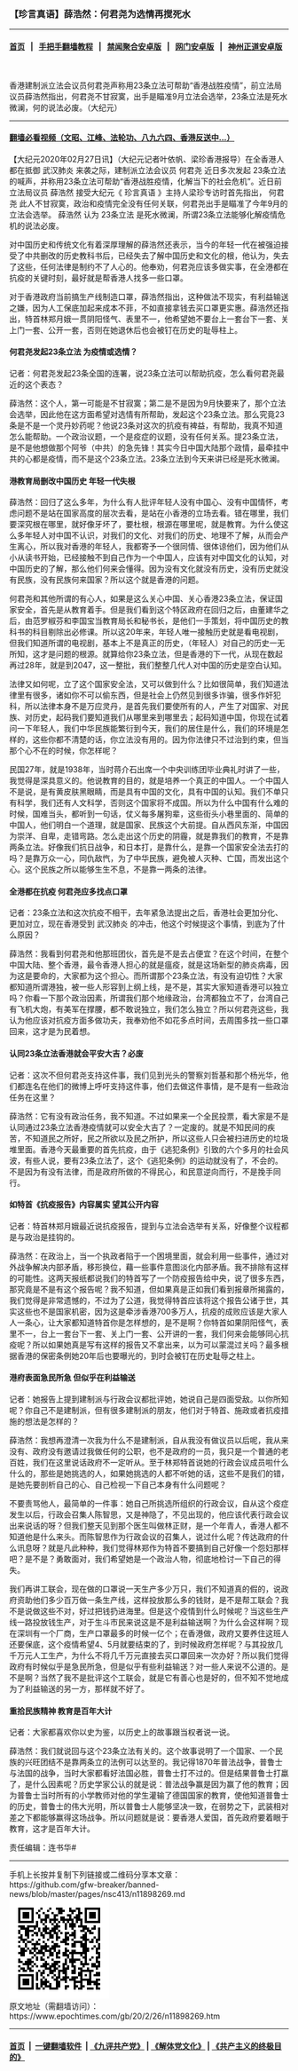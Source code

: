 ### 【珍言真语】薛浩然：何君尧为选情再搅死水
------------------------

#### [首页](https://github.com/gfw-breaker/banned-news/blob/master/README.md) &nbsp;&nbsp;|&nbsp;&nbsp; [手把手翻墙教程](https://github.com/gfw-breaker/guides/wiki) &nbsp;&nbsp;|&nbsp;&nbsp; [禁闻聚合安卓版](https://github.com/gfw-breaker/bn-android) &nbsp;&nbsp;|&nbsp;&nbsp; [网门安卓版](https://github.com/oGate2/oGate) &nbsp;&nbsp;|&nbsp;&nbsp; [神州正道安卓版](https://github.com/SzzdOgate/update) 



<div><img alt="" class="aligncenter wp-post-image" src="https://i.epochtimes.com/assets/uploads/2020/02/246495830c0448fc56008a958fbe7bf9-600x400.jpg"/>
<div class="red16 caption">
 <p>
  香港建制派立法会议员何君尧声称用23条立法可帮助“香港战胜疫情”，前立法局议员薛浩然指出，何君尧不甘寂寞，出手是瞄准9月立法会选举，23条立法是死水微澜，何的说法必废。（大纪元）
 </p>
</div>
</div><hr/>

#### [翻墙必看视频（文昭、江峰、法轮功、八九六四、香港反送中...）](https://github.com/gfw-breaker/banned-news/blob/master/pages/link3.md)

<div><p>
 【大纪元2020年02月27日讯】（大纪元记者叶依帆、梁珍香港报导）在全香港人都在抵御
 <ok href="https://www.epochtimes.com/gb/tag/%E6%AD%A6%E6%B1%89%E8%82%BA%E7%82%8E.html">
  武汉肺炎
 </ok>
 来袭之际，建制派立法会议员
 <ok href="https://www.epochtimes.com/gb/tag/%E4%BD%95%E5%90%9B%E5%B0%A7.html">
  何君尧
 </ok>
 近日多次发起
 <ok href="https://www.epochtimes.com/gb/tag/23%E6%9D%A1%E7%AB%8B%E6%B3%95.html">
  23条立法
 </ok>
 的喊声，并称用23条立法可帮助“香港战胜疫情，化解当下的社会危机”。近日前立法局议员
 <ok href="https://www.epochtimes.com/gb/tag/%E8%96%9B%E6%B5%A9%E7%84%B6.html">
  薛浩然
 </ok>
 接受大纪元《
 <ok href="https://www.epochtimes.com/gb/tag/%E7%8F%8D%E8%A8%80%E7%9C%9F%E8%AF%AD.html">
  珍言真语
 </ok>
 》主持人梁珍专访时首先指出，
 <ok href="https://www.epochtimes.com/gb/tag/%E4%BD%95%E5%90%9B%E5%B0%A7.html">
  何君尧
 </ok>
 此人不甘寂寞，政治和疫情完全没有任何关联，何君尧出手是瞄准了今年9月的立法会选举。
 <ok href="https://www.epochtimes.com/gb/tag/%E8%96%9B%E6%B5%A9%E7%84%B6.html">
  薛浩然
 </ok>
 认为
 <ok href="https://www.epochtimes.com/gb/tag/23%E6%9D%A1%E7%AB%8B%E6%B3%95.html">
  23条立法
 </ok>
 是死水微澜，所谓23条立法能够化解疫情危机的说法必废。
</p>
<p>
 对中国历史和传统文化有着深厚理解的薛浩然还表示，当今的年轻一代在被强迫接受了中共删改的历史教科书后，已经失去了解中国历史和文化的根，他认为，失去了这些，任何法律是制约不了人心的。他奉劝，何君尧应该多做实事，在全港都在抗疫的关键时刻，最好就是帮香港人找多一些口罩。
</p>
<p>
 对于香港政府当前搞生产线制造口罩，薛浩然指出，这种做法不现实，有利益输送之嫌，因为人工保底加起来成本不菲，不如直接拿钱去买口罩更实惠。薛浩然还指出，特首林郑月娥一贯阴阳怪气、表里不一，他希望她不要台上一套台下一套、关上门一套、公开一套，否则在她退休后也会被钉在历史的耻辱柱上。
</p>
<p>
</p>
<h4>
 何君尧发起23条立法 为疫情或选情？
</h4>
<p>
 记者：何君尧发起23条全国的连署，说23条立法可以帮助抗疫，怎么看何君尧最近的这个表态？
</p>
<p>
 薛浩然：这个人，第一可能是不甘寂寞；第二是不是因为9月快要来了，那个立法会选举，因此他在这方面希望对选情有所帮助，发起这个23条立法。那么究竟23条是不是一个灵丹妙药呢？他说23条对这次的抗疫有裨益，有帮助，我真不知道怎么能帮助。一个政治议题，一个是疫症的议题，没有任何关系。提23条立法，是不是他想做那个阿爷（中共）的急先锋！其实今日中国大陆那个政情，最牵挂中共的心都是疫情，而不是这个23条立法。23条立法到今天来讲已经是死水微澜。
</p>
<h4>
 港教育局删改中国历史 年轻一代失根
</h4>
<p>
 薛浩然：回归了这么多年，为什么有人批评年轻人没有中国心、没有中国情怀，考虑问题不是站在国家高度的层次去看，是站在小香港的立场去看。错在哪里，我们要深究根在哪里，就好像牙坏了，要杜根，根源在哪里呢，就是教育。为什么使这么多年轻人对中国不认识，对我们的文化、对我们的历史、地理不了解，从而会产生离心，所以我对香港的年轻人，我都寄予一个很同情、很体谅他们，因为他们从小从读书开始，已经接触不到自己作为一个中国人，应该有对中国文化的认知，对中国历史的了解，那么他们何来会懂得。因为没有文化就没有历史，没有历史就没有民族，没有民族何来国家？所以这个就是香港的问题。
</p>
<p>
 何君尧和其他所谓的有心人，如果是这么关心中国、关心香港23条立法，保证国家安全，首先是从教育着手。但是我们看到这个特区政府在回归之后，由董建华之后，由范罗椒芬和李国宝当教育局长和秘书长，是他们一手策划，将中国历史的教科书的科目剔除出必修课。所以这20年来，年轻人唯一接触历史就是看电视剧，但我们知道所谓的电视剧，基本上不是真正的历史，（年轻人）对自己的历史一无所知，这才是问题的根源。就算给你23条立法，但是香港的下一代，从现在数起再过28年，就是到2047，这一整批，我们整整几代人对中国的历史是空白认知。
</p>
<p>
 法律又如何呢，立了这个国家安全法，又可以做到什么？比如很简单，我们知道法律里有很多，诸如你不可以偷东西，但是社会上仍然见到很多诈骗，很多作奸犯科，所以法律本身不是万应灵丹，是首先我们要使所有的人，产生了对国家、对民族、对历史，起码我们要知道我们从哪里来到哪里去；起码知道中国，你现在试着问一下年轻人，我们中华民族能繁衍到今天，我们的居住是什么，我们的环境是怎样的，这些你都不清楚的话，你立法没有用的。因为你法律只不过治到约束，但当那个心不在的时候，你怎样呢？
</p>
<p>
 民国27年，就是1938年，当时蒋介石出席一个中央训练团毕业典礼时讲了一些，我觉得是深具意义的。他说教育的目的，就是培养一个真正的中国人。一个中国人不是说，是有黄皮肤黑眼睛，而是具有中国的文化，具有中国的认知。我们不单只有科学，我们还有人文科学，否则这个国家将不成国。所以为什么中国有什么难的时候，国难当头，都听到一句话，仗义每多屠狗辈，这些街头小巷里面的、简单的中国人，他们明白一个道理，就是国家、民族这个大前提。自从西风东渐，中国因为崇洋、自卑，走错弯路。怎么走出这个历史的阴霾，就是靠我们的教育，不是靠两条立法。好像我们抗日战争，和日本打，是靠什么，是靠一个国家安全法去打的吗？是靠万众一心，同仇敌忾，为了中华民族，避免被人灭种、亡国，而发出这个心。这个民族之所以能够生生不息，不是靠一两条的法律。
</p>
<h4>
 全港都在抗疫 何君尧应多找点口罩
</h4>
<p>
 记者：23条立法和这次抗疫不相干，去年紧急法提出之后，香港社会更加分化、更加对立，现在香港受到
 <ok href="https://www.epochtimes.com/gb/tag/%E6%AD%A6%E6%B1%89%E8%82%BA%E7%82%8E.html">
  武汉肺炎
 </ok>
 的冲击，他这个时候提这个事情，到底为了什么原因？
</p>
<p>
 薛浩然：我看到何君尧和他那班团伙，首先是不是去占便宜？在这个时间，在整个中国大陆、整个香港，最令香港人担心的就是瘟疫，就是这场新型的肺炎病毒，因为这是要命的，大家都为这个担心。而所谓那个23条立法，有没有迫切性？大家都知道所谓港独，被一些人形容到上纲上线，是不是，其实大家知道香港可以独立吗？你看一下那个政治因素，所谓我们那个地缘政治，台湾都独立不了，台湾自己有飞机大炮，有美军在撑腰，都不敢说独立，我们怎么独立？所以何君尧这些，我认为他应该对抗疫方面多做功夫，我奉劝他不如花多点时间，去周围多找一些口罩回来，这才是为民着想。
</p>
<h4>
 认同23条立法香港就会平安大吉？必废
</h4>
<p>
 记者：这次不但何君尧支持这件事，我们见到光头的警察刘哲基和那个杨光华，他们都连名在他们的微博上呼吁支持这件事，他们去做这件事情，是不是有一些政治任务在这里？
</p>
<p>
 薛浩然：它有没有政治任务，我不知道。不过如果来一个全民投票，看大家是不是认同通过23条立法香港疫情就可以安全大吉了？一定废的。就是不知民间的疾苦，不知道民之所好，民之所欲以及民之所护，所以这些人只会被扫进历史的垃圾堆里面。香港今天最重要的首先抗疫，由于《逃犯条例》引致的六个多月的社会风波，有些人说，要有23条立法了，这个《逃犯条例》的运动就没有了，不会的。不是因为有没有法律，而是政府所做的不得民心，和民意逆向而行，不是挽手同行。
</p>
<h4>
 如特首《抗疫报告》内容属实 望其公开内容
</h4>
<p>
 记者：特首林郑月娥最近说抗疫报告，提到与立法会选举有关系，好像整个议程都是与政治是挂钩的。
</p>
<p>
 薛浩然：在政治上，当一个执政者陷于一个困境里面，就会利用一些事件，通过对外战争解决内部矛盾，移形换位，藉一些事件意图淡化内部矛盾。我不排除有这样的可能性。这两天报纸都说我们的特首写了一个防疫报告给中央，说了很多东西，那究竟是不是有这个报告呢？我不知道，但如果真是正如我们看到报章所揭露的，我们觉得是非常遗憾的，不过为了公道，我觉得特首应该将这个报告公诸于世，其实这些也不是国家机密，因为这是牵涉香港700多万人，抗疫的成败应该是大家人人一条心，让大家都知道特首你是怎样想的，是不是啊？你特首如果阴阳怪气，表里不一，台上一套台下一套、关上门一套、公开讲的一套，我们何来会能够同心抗疫呢？所以如果她真是写有这样的报告又不拿出来，以为可以蒙混过关吗？最多根据香港的保密条例她20年后也要曝光的，到时会被钉在历史耻辱之柱上。
</p>
<h4>
 港府表面急民所急 但似乎在利益输送
</h4>
<p>
 记者：她报告上提到建制派与行政会议都批评她，她说自己是四面受敌。以你所知呢？你自己不是建制派，但有很多建制派的朋友，他们对于特首、施政或者抗疫措施的想法是怎样的？
</p>
<p>
 薛浩然：我想再澄清一次我为什么不是建制派，自从我没有做议员以后呢，我从来没有、政府没有邀请过我做任何的公职，也不是政府的一员，我只是一个普通的老百姓，我们在这里说话政府不一定听从。至于林郑特首说她的行政会议成员啦什么什么的，那些是她挑选的人，如果她挑选的人都不听她的话，这些不是我们的错，是她先要剖析自己的心、自己检视一下自己本身有什么问题呢？
</p>
<p>
 不要责骂他人，最简单的一件事：她自己所挑选所组织的行政会议，自从这个疫症发生以后，行政会召集人陈智思，又是神隐了，不见出现的，他应该代表行政会议出来说话的呀？但我们整天见到那个医生叫做林正财，是一个年青人，香港人都不知道他是什么来头。而陈智思作为行政会议的召集人，说过什么呢？传达政府的什么讯息呀？就是凡此种种，我们觉得林郑作为特首不要搞到自己好像一个怨妇那样吧？是不是？勇敢面对，我们希望她是一个政治人物，彻底地检讨一下自己的得失。
</p>
<p>
 我们再讲工联会，现在做的口罩说一天生产多少万只，我们不知道真的假的，说政府资助他们多少百万做一条生产线，这样投放那么多的钱财，是不是帮工联会？我不是说做这些不对，好过把钱扔进海里。但是这个疫情到什么时候呢？当这些生产线一路投放钱生产，对于生斗市民来说这是不是利益输送啊？为什么会这样啊？现在深圳有一个厂商，生产口罩最多的时候一亿个；在香港做，政府又要养住这班人还要保底，这个疫情希望4、5月就要结束的了，到时候政府怎样呢？与其投放几千万元人工生产，为什么不将几千万元直接去买口罩回来一次办好？所以我们觉得政府有时候似乎是急民所急，但是似乎有些利益输送？对一些人来说不公道的。是不是啊？当然了我不是批评这个工联会，就是它有善心也是好的，但不知不觉地成为了利益输送的另一方，那样就不好了。
</p>
<h4>
 重拾民族精神 教育是百年大计
</h4>
<p>
 记者：大家都喜欢你以史为鉴，以历史上的故事跟当权者说一说。
</p>
<p>
 薛浩然：我们就说回与这个23条立法有关的。这个故事说明了一个国家、一个民族的兴旺团结不是靠两条立的法例可以达至的。我记得1870年普法战争，普鲁士与法国的战争，当时大家都看好法国必胜，普鲁士打不过的。但是结果普鲁士打蠃了，是什么因素呢？历史学家公认的就是说：普法战争赢是因为赢了他的教育；因为普鲁士当时所有的小学教师对他的学生灌输了德国国家的教育，使他知道普鲁士的历史，普鲁士的伟大光明，所以普鲁士人能够坚决一致，在弱势之下，武装相对差之下都能够赢得这场战争。所以问题就是说：要香港人爱国，首先政府要着眼于教育，这才是百年大计。
</p>
<p>
 责任编辑：连书华#
</p>
</div>
<hr/>
手机上长按并复制下列链接或二维码分享本文章：<br/>
https://github.com/gfw-breaker/banned-news/blob/master/pages/nsc413/n11898269.md <br/>
<a href='https://github.com/gfw-breaker/banned-news/blob/master/pages/nsc413/n11898269.md'><img src='https://github.com/gfw-breaker/banned-news/blob/master/pages/nsc413/n11898269.md.png'/></a> <br/>
原文地址（需翻墙访问）：https://www.epochtimes.com/gb/20/2/26/n11898269.htm


------------------------
#### [首页](https://github.com/gfw-breaker/banned-news/blob/master/README.md) &nbsp;|&nbsp; [一键翻墙软件](https://github.com/gfw-breaker/nogfw/blob/master/README.md) &nbsp;| [《九评共产党》](https://github.com/gfw-breaker/9ping.md/blob/master/README.md#九评之一评共产党是什么) | [《解体党文化》](https://github.com/gfw-breaker/jtdwh.md/blob/master/README.md) | [《共产主义的终极目的》](https://github.com/gfw-breaker/gczydzjmd.md/blob/master/README.md)


<img src='http://gfw-breaker.win/banned-news/pages/nsc413/n11898269.md' width='0px' height='0px'/>